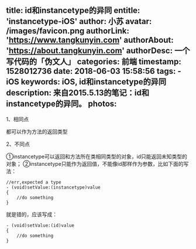 title: id和instancetype的异同
entitle: 'instancetype-iOS'
author: 小苏
avatar: /images/favicon.png
authorLink: 'https://www.tangkunyin.com'
authorAbout: 'https://about.tangkunyin.com'
authorDesc: 一个写代码的「伪文人」
categories: 前端
timestamp: 1528012736
date: 2018-06-03 15:58:56
tags:
    - iOS
keywords: iOS, id和instancetype的异同
description: 来自2015.5.13的笔记：id和instancetype的异同。
photos:
---

1、相同点

都可以作为方法的返回类型

2、不同点

①instancetype可以返回和方法所在类相同类型的对象，id只能返回未知类型的对象；
②instancetype只能作为返回值，不能像id那样作为参数，比如下面的写法：

```
//err,expected a type  
- (void)setValue:(instancetype)value  
{  
    //do something  
}  

```

就是错的，应该写成：

```
- (void)setValue:(id)value  
{  
    //do something  
}  
```


